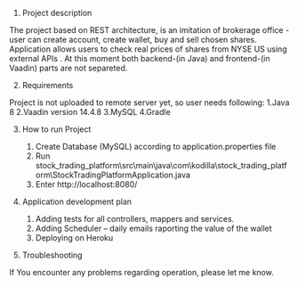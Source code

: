 1. Project description

The project  based on REST architecture, is an imitation of brokerage office  -  user can create account, create wallet, buy and sell chosen shares. 
Application allows users to check real prices of shares from NYSE US using external APIs . 
At this moment both backend-(in Java) and frontend-(in Vaadin) parts are not separeted.


2. Requirements

Project is not uploaded to remote server yet, so user  needs   following:
     1.Java 8 
     2.Vaadin version 14.4.8
     3.MySQL
     4.Gradle


3. How to run Project

     1. Create Database (MySQL) according to application.properties file
     2. Run stock_trading_platform\src\main\java\com\kodilla\stock_trading_platform\StockTradingPlatformApplication.java
     3. Enter  http://localhost:8080/


4. Application development plan

     1. Adding tests for all controllers, mappers and services.
     2. Adding Scheduler – daily emails raporting the value of the wallet 
     3. Deploying on Heroku 


5. Troubleshooting

If You encounter any problems regarding operation, please let me know.
